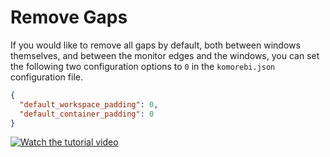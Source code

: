# Remove Gaps

If you would like to remove all gaps by default, both between windows
themselves, and between the monitor edges and the windows, you can set the
following two configuration options to `0` in the `komorebi.json` configuration
file.

```json
{
  "default_workspace_padding": 0,
  "default_container_padding": 0
}
```

<!-- TODO: Record a new video -->

[![Watch the tutorial video](https://img.youtube.com/vi/eGr07mymgWE/hqdefault.jpg)](https://www.youtube.com/watch?v=eGr07mymgWE)
